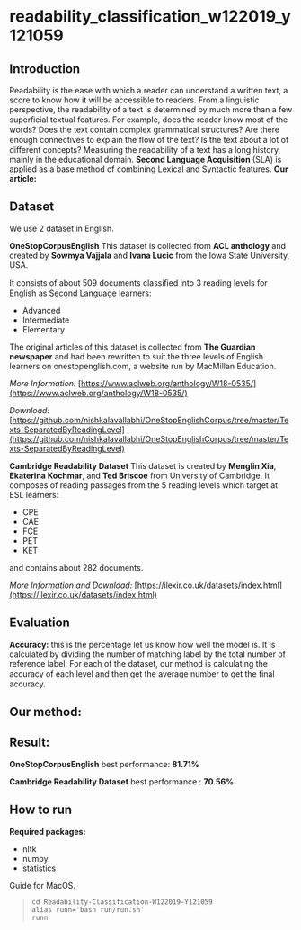 
# readability_classification_w122019_y121059

## Introduction
Readability is the ease with which a reader can understand a written text, a score to know how it will be accessible to readers. From a linguistic perspective, the readability of a text is determined by much more than a few superﬁcial textual features. For example, does the reader know most of the words? Does the text contain complex grammatical structures? Are there enough connectives to explain the ﬂow of the text? Is the text about a lot of different concepts? Measuring the readability of a text has a long history, mainly in the educational domain. **Second Language Acquisition** (SLA) is applied as a base method of combining Lexical and Syntactic features.
**Our article:**  

## Dataset

We use 2 dataset in English.

**OneStopCorpusEnglish**
This dataset is collected from **ACL anthology** and created by **Sowmya Vajjala** and **Ivana Lucic** from the Iowa State University, USA.

It consists of about 509 documents classiﬁed into 3 reading levels for English as Second Language learners: 

 - Advanced
 - Intermediate
 - Elementary


The original articles of this dataset is collected from **The Guardian newspaper** and had been rewritten to suit the three levels of English learners on onestopenglish.com, a website run by MacMillan Education.

*More Information:* [https://www.aclweb.org/anthology/W18-0535/](https://www.aclweb.org/anthology/W18-0535/)

*Download:* [https://github.com/nishkalavallabhi/OneStopEnglishCorpus/tree/master/Texts-SeparatedByReadingLevel](https://github.com/nishkalavallabhi/OneStopEnglishCorpus/tree/master/Texts-SeparatedByReadingLevel)

**Cambridge Readability Dataset**
This dataset is created by **Menglin Xia**, **Ekaterina Kochmar**, and **Ted Briscoe** from University of Cambridge.
It composes of reading passages from the 5 reading levels which target at ESL learners: 

  - CPE
 - CAE
 - FCE
 - PET
-  KET

and contains about 282 documents.

*More Information and Download:* [https://ilexir.co.uk/datasets/index.html](https://ilexir.co.uk/datasets/index.html)

## Evaluation

**Accuracy:** this is the percentage let us know how well the model is. It is calculated by dividing the number of matching label by the total number of reference label. For each of the dataset, our method is calculating the accuracy of each level and then get the average number to get the ﬁnal accuracy. 

## Our method:


## Result:
**OneStopCorpusEnglish** best performance: **81.71%**

**Cambridge Readability Dataset** best performance : **70.56%**

## How to run
**Required packages:**

 - nltk
 - numpy
 - statistics


Guide for MacOS.
> `cd Readability-Classification-W122019-Y121059`<br/>
> `alias runn='bash run/run.sh'`<br/>
> `runn`


